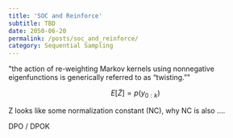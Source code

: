 ```yaml
---
title: 'SOC and Reinforce'
subtitle: TBD
date: 2050-06-20
permalink: /posts/soc_and_reinforce/
category: Sequential Sampling
---
```


"the action of re-weighting Markov kernels using nonnegative eigenfunctions is generically referred to as “twisting.”"

$$E[\widetilde Z]=p(y_{0:k})$$

Z looks like some normalization constant (NC), why NC is also ....

DPO / DPOK
